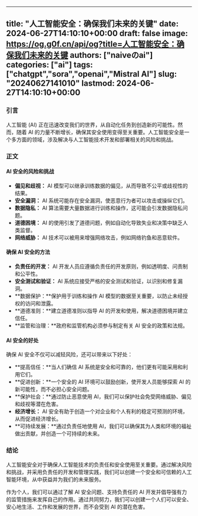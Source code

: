 
---
title: "人工智能安全：确保我们未来的关键"
date: 2024-06-27T14:10:10+00:00
draft: false
image: https://og.g0f.cn/api/og?title=人工智能安全：确保我们未来的关键
authors: ["naiveのai"]
categories: ["ai"]
tags: ["chatgpt","sora","openai","Mistral AI"]
slug: "20240627141010"
lastmod: 2024-06-27T14:10:10+00:00
---
### 引言

人工智能 (AI) 正在迅速改变我们的世界，从自动化任务到创造新的可能性。然而，随着 AI 的力量不断增长，确保其安全使用变得至关重要。人工智能安全是一个多方面的领域，涉及解决与人工智能技术开发和部署相关的风险和挑战。

### 正文

#### AI 安全的风险和挑战

* **偏见和歧视：** AI 模型可以继承训练数据的偏见，从而导致不公平或歧视性的结果。
* **安全漏洞：** AI 系统可能存在安全漏洞，使恶意行为者可以攻击或操纵它们。
* **数据隐私：** AI 算法需要大量数据进行训练和操作，这可能会引发数据隐私问题。
* **道德困境：** AI 的使用引发了道德问题，例如自动化导致失业和决策中缺乏人类监督。
* **网络威胁：** AI 技术可以被用来增强网络攻击，例如网络钓鱼和恶意软件。

#### 确保 AI 安全的方法

* **负责任的开发：** AI 开发人员应遵循负责任的开发原则，例如透明度、问责制和公平性。
* **安全测试和验证：** AI 系统应接受严格的安全测试和验证，以识别和修复漏洞。
* **数据保护：**保护用于训练和操作 AI 模型的数据至关重要，以防止未经授权的访问和泄露。
* **道德准则：**建立道德准则以指导 AI 的开发和使用，解决道德困境并建立信任。
* **监管和治理：**政府和监管机构必须参与制定有关 AI 安全的政策和法规。

#### AI 安全的好处

确保 AI 安全不仅可以减轻风险，还可以带来以下好处：

* **提高信任：**当人们确信 AI 系统是安全和可靠的，他们更有可能采用和利用它们。
* **促进创新：**一个安全的 AI 环境可以鼓励创新，使开发人员能够探索 AI 的新可能性，而不必担心安全问题。
* **保护社会：**通过防止恶意使用 AI，我们可以保护社会免受网络威胁、偏见和歧视等潜在危害。
* **经济增长：** AI 安全有助于创造一个对企业和个人有利的稳定可预测的环境，从而促进经济增长。
* **可持续发展：**通过负责任地使用 AI，我们可以确保其为人类和环境的福祉做出贡献，并创造一个可持续的未来。

### 结论

人工智能安全对于确保人工智能技术的负责任和安全使用至关重要。通过解决风险和挑战，并采用负责任的开发和管理实践，我们可以创建一个安全和可信赖的人工智能环境，从中获益并为我们的未来服务。

作为个人，我们可以通过了解 AI 安全问题、支持负责任的 AI 开发并倡导强有力的监管措施来发挥自己的作用。通过共同努力，我们可以创建一个人们可以安全、安心地生活、工作和发展的世界，而不会受到 AI 的潜在危害。